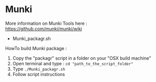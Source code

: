 Munki
==========

More information on Munki Tools here : https://github.com/munki/munki/wiki

* Munki_packagr.sh

HowTo build Munki package : 

1. Copy the "packagr" script in a folder on your "OSX build machine"
2. Open terminal and type : `cd "path_to_the_script_folder"`
3. Type `./Munki_packagr.sh`
4. Follow script instructions